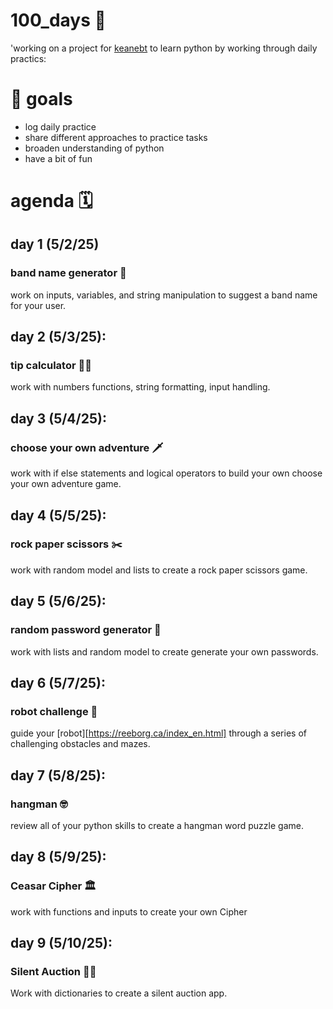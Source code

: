 # 100_days 🐍

'working on a project for [keanebt](https://github.com/keanebt) to learn python by working through daily practics:

# 🎯 goals

- log daily practice
- share different approaches to practice tasks
- broaden understanding of python
- have a bit of fun

# agenda 🗓️

## day 1 (5/2/25)

### band name generator 🎸

work on inputs, variables, and string manipulation to suggest a band name for your user.

## day 2 (5/3/25):

### tip calculator 💁‍♂️

work with numbers functions, string formatting, input handling.

## day 3 (5/4/25):

### choose your own adventure 🗡️

work with if else statements and logical operators to build your own choose your own adventure game.

## day 4 (5/5/25):

### rock paper scissors ✂️

work with random model and lists to create a rock paper scissors game.

## day 5 (5/6/25):

### random password generator 🔐

work with lists and random model to create generate your own passwords.

## day 6 (5/7/25):

### robot challenge 🤖
guide your [robot][https://reeborg.ca/index_en.html] through a series of challenging obstacles and mazes.

## day 7 (5/8/25):

### hangman 🤓

review all of your python skills to create a hangman word puzzle game.

## day 8 (5/9/25):

### Ceasar Cipher 🏛️

work with functions and inputs to create your own Cipher

## day 9 (5/10/25):

### Silent Auction 🙋‍♂️

Work with dictionaries to create a silent auction app.
